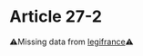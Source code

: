 # Article 27-2

⚠️Missing data from [legifrance](https://www.legifrance.gouv.fr/codes/article_lc/LEGIARTI000006420348)⚠️